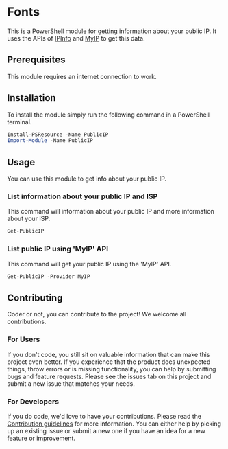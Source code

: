 # Fonts

This is a PowerShell module for getting information about your public IP.
It uses the APIs of [IPInfo](https://ipinfo.io) and [MyIP](https://www.myip.com/) to get this data.

## Prerequisites

This module requires an internet connection to work.

## Installation

To install the module simply run the following command in a PowerShell terminal.

```powershell
Install-PSResource -Name PublicIP
Import-Module -Name PublicIP
```

## Usage

You can use this module to get info about your public IP.

### List information about your public IP and ISP

This command will information about your public IP and more information about your ISP.

```powershell
Get-PublicIP
```

### List public IP using 'MyIP' API

This command will get your public IP using the 'MyIP' API.

```powershell
Get-PublicIP -Provider MyIP
```

## Contributing

Coder or not, you can contribute to the project! We welcome all contributions.

### For Users

If you don't code, you still sit on valuable information that can make this project even better. If you experience that the
product does unexpected things, throw errors or is missing functionality, you can help by submitting bugs and feature requests.
Please see the issues tab on this project and submit a new issue that matches your needs.

### For Developers

If you do code, we'd love to have your contributions. Please read the [Contribution guidelines](CONTRIBUTING.md) for more information.
You can either help by picking up an existing issue or submit a new one if you have an idea for a new feature or improvement.
